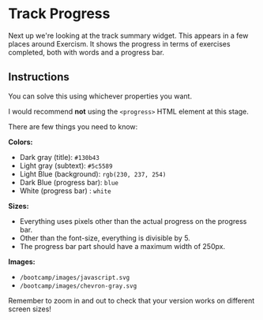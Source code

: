 # Track Progress

Next up we're looking at the track summary widget. This appears in a few places around Exercism. It shows the progress in terms of exercises completed, both with words and a progress bar.

## Instructions

You can solve this using whichever properties you want.

I would recommend **not** using the `<progress>` HTML element at this stage.

There are few things you need to know:

**Colors:**

- Dark gray (title): `#130b43`
- Light gray (subtext): `#5c5589`
- Light Blue (background): `rgb(230, 237, 254)`
- Dark Blue (progress bar): `blue`
- White (progress bar) : `white`

**Sizes:**

- Everything uses pixels other than the actual progress on the progress bar.
- Other than the font-size, everything is divisible by 5.
- The progress bar part should have a maximum width of 250px.

**Images:**

- `/bootcamp/images/javascript.svg`
- `/bootcamp/images/chevron-gray.svg`

Remember to zoom in and out to check that your version works on different screen sizes!
